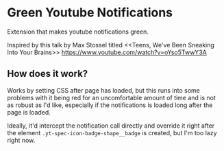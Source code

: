 # Green Youtube Notifications
Extension that makes youtube notifications green.

Inspired by this talk by Max Stossel titled <<Teens, We've Been Sneaking Into Your Brains>> 
	https://www.youtube.com/watch?v=oYso5TwwY3A

## How does it work?
Works by setting CSS after page has loaded, but this runs into some problems with it being red for an uncomfortable amount of time and is not as robust as I'd like, especially if the notifications is loaded long after the page is loaded.

Ideally, it'd intercept the notification call directly and override it right after the element `.yt-spec-icon-badge-shape__badge` is created, but I'm too lazy right now.
